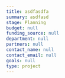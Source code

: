 ```yaml
---
title: asdfasdfa
summary: asdfasd
stage: Planning
budget: null
funding_source: null
department: null
partners: null
contact_name: null
contact_email: null
goals: null
type: project
---
```


